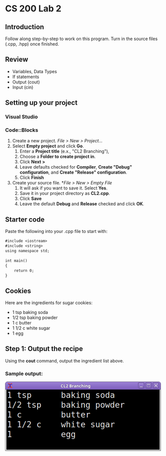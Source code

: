 # CS 200 Lab 2

## Introduction

Follow along step-by-step to work on this program. 
Turn in the source files (.cpp, .hpp) once finished.

## Review

* Variables, Data Types
* If statements
* Output (cout)
* Input (cin)

## Setting up your project

### Visual Studio

### Code::Blocks

1. Create a new project. *File > New > Project...*
2. Select **Empty project** and click **Go**.
    1. Enter a **Project title** (e.x., "CL2 Branching"),
    2. Choose a **Folder to create project in**.
    3. Click **Next >**
    4. Leave defaults checked for **Compiler**, **Create "Debug" configuration**, and **Create "Release" configuration**.
    5. Click **Finish**
3. Create your source file. **File > New > Empty File*
    1. It will ask if you want to save it. Select **Yes**.
    2. Save it in your project directory as **CL2.cpp**.
    3. Click **Save**
    4. Leave the default **Debug** and **Release** checked and click **OK**.

## Starter code

Paste the following into your .cpp file to start with:

    #include <iostream>
    #include <string>
    using namespace std;

    int main()
    {
        return 0;
    }

## Cookies

Here are the ingredients for sugar cookies:

* 1 tsp baking soda
* 1/2 tsp baking powder
* 1 c butter
* 1 1/2 c white sugar
* 1 egg

## Step 1: Output the recipe

Using the **cout** command, output the ingredient list above.

### Sample output:

![Screenshot](images/cl2-00.png)




